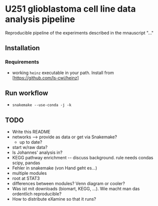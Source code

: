 # U251 glioblastoma cell line data analysis pipeline

Reproducible pipeline of the experiments described in the mnauscript "..."

## Installation

### Requirements
* working `heinz` executable in your path. Install from [https://github.com/ls-cwi/heinz]

## Run workflow
* `snakemake --use-conda -j -k`

## TODO

* Write this README
* networks --> provide as data or get via Snakemake?
  * up to date?
* start w/raw data?
* Is Johannes' analysis in? 
* KEGG pathway enrichment -- discuss background. rule needs condas scipy, pandas
* Fehler in snakemake (von Hand geht es...)
* multiple modules
* root at STAT3
* differences between modules? Venn diagram or cooler?
* Was ist mit downloads (biomart, KEGG, ...). Wie macht man das ordentlich reproducible?
* How to distribute eXamine so that it runs?
